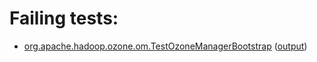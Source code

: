 # Failing tests: 

 * [org.apache.hadoop.ozone.om.TestOzoneManagerBootstrap](hadoop-ozone/integration-test/org.apache.hadoop.ozone.om.TestOzoneManagerBootstrap.txt) ([output](hadoop-ozone/integration-test/org.apache.hadoop.ozone.om.TestOzoneManagerBootstrap-output.txt))
